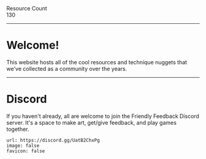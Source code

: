 <div markdown="1" class="ff_badge">
<div markdown="1" class="ff_badge_title">Resource Count</div>
<div markdown="1" class="ff_badge_value">130</div>
</div>

___

# Welcome!

This website hosts all of the cool resources and technique nuggets that we've collected as a community over the years. 

---
# Discord
If you haven't already, all are welcome to join the Friendly Feedback Discord server. It's a space to make art, get/give feedback, and play games together.

```embed
url: https://discord.gg/UatB2ChxPg
image: false
favicon: false
```